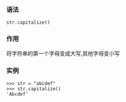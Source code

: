 ### 语法

```
str.capitalize()
```

### 作用

将字符串的第一个字母变成大写,其他字母变小写

### 实例

```
>>> str = "abcdef"
>>> str.capitalize()
'Abcdef'
```



